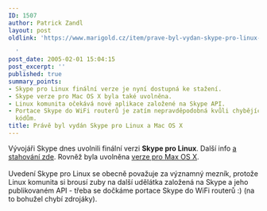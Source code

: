 ```yaml
---
ID: 1507
author: Patrick Zandl
layout: post
oldlink: 'https://www.marigold.cz/item/prave-byl-vydan-skype-pro-linux-a-mac-os-x

  '
post_date: 2005-02-01 15:04:15
post_excerpt: ''
published: true
summary_points:
- Skype pro Linux finální verze je nyní dostupná ke stažení.
- Skype verze pro Mac OS X byla také uvolněna.
- Linux komunita očekává nové aplikace založené na Skype API.
- Portace Skype do WiFi routerů je zatím nepravděpodobná kvůli chybějícím zdrojovým
  kódům.
title: Právě byl vydán Skype pro Linux a Mac OS X
---
```


<p>Vývojáři Skype dnes uvolnili finální verzi <b>Skype pro Linux</b>. Další info <a href="http://www.skype.com/products/skype/linux" >a stahování zde</a>. Rovněž byla uvolněna <a href="http://www.skype.com/products/skype/macosx/">verze pro Max OS X</a>.<br />
<br />
Uvedení Skype pro Linux se obecně považuje za významný mezník, protože
Linux komunita si brousí zuby na další udělátka založená na Skype a
jeho publikovaném API - třeba se dočkáme portace Skype do WiFi routerů
:) (na to bohužel chybí zdrojáky).</p>